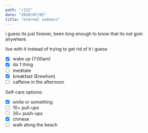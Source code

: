 ```yaml
---
path: "/122"
date: "2020/07/05"
title: "eternal sadness"
---
```


i guess its just forever, been long enough to know that its not goin anywhere.

live with it instead of trying to get rid of it i guess

- [x] wake up (7:00am)
- [x] do 1 thing
- [ ] meditate
- [x] breakfast (Erewhon)
- [ ] caffeine in the afternoon

Self-care options:
- [x] smile or something
- [ ] 10+ pull-ups
- [ ] 30+ push-ups
- [x] chinese
- [ ] walk along the beach
